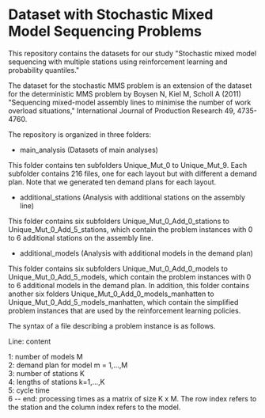 # Dataset with Stochastic Mixed Model Sequencing Problems

This repository contains the datasets for our study "Stochastic mixed model sequencing with multiple stations using reinforcement learning and probability quantiles."

The dataset for the stochastic MMS problem is an extension of the dataset for the deterministic MMS problem by Boysen N, Kiel M, Scholl A (2011) "Sequencing mixed-model assembly lines to minimise the number of work overload situations," International Journal of Production Research 49, 4735-4760.

The repository is organized in three folders:

* main_analysis (Datasets of main analyses)

This folder contains ten subfolders Unique_Mut_0 to Unique_Mut_9. Each subfolder contains 216 files, one for each layout but with different a demand plan. Note that we generated ten demand plans for each layout.

* additional_stations (Analysis with additional stations on the assembly line)

This folder contains six subfolders Unique_Mut_0_Add_0_stations to Unique_Mut_0_Add_5_stations, which contain the problem instances with 0 to 6 additional stations on the assembly line.

* additional_models (Analysis with additional models in the demand plan)

This folder contains six subfolders Unique_Mut_0_Add_0_models to Unique_Mut_0_Add_5_models, which contain the problem instances with 0 to 6 additional models in the demand plan.
In addition, this folder contains another six folders Unique_Mut_0_Add_0_models_manhatten to Unique_Mut_0_Add_5_models_manhatten, which contain the simplified problem instances that are used by the reinforcement learning policies.

The syntax of a file describing a problem instance is as follows.

Line: content

1: number of models M <br>
2: demand plan for model m = 1,...,M <br>
3: number of stations K <br>
4: lengths of stations k=1,...,K <br>
5: cycle time <br>
6 -- end: processing times as a matrix of size K x M. The row index refers to the station and the column index refers to the model. 
